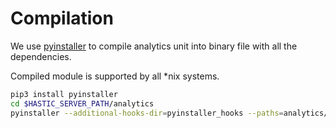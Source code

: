 # Compilation

We use [pyinstaller](https://www.pyinstaller.org/) to compile analytics unit into binary file with all the dependencies.

Compiled module is supported by all *nix systems.

```bash
pip3 install pyinstaller
cd $HASTIC_SERVER_PATH/analytics
pyinstaller --additional-hooks-dir=pyinstaller_hooks --paths=analytics/ bin/server
```

